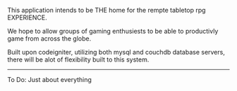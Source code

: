 This application intends to be THE home for the rempte tabletop rpg EXPERIENCE.

We hope to allow groups of gaming enthusiests to be able to productivly game from across the globe. 

Built upon codeigniter, utilizing both mysql and couchdb database servers, there will be alot of flexibility built to this system. 


--------------
To Do:
Just about everything